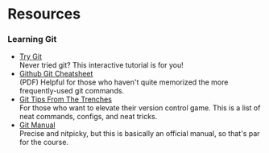 # Resources

### Learning Git
* [Try Git](https://try.github.io/)  
  Never tried git? This interactive tutorial is for you!
* [Github Git Cheatsheet](https://training.github.com/kit/downloads/github-git-cheat-sheet.pdf)  
  (PDF) Helpful for those who haven't quite memorized the more frequently-used
  git commands.
* [Git Tips From The Trenches](https://ochronus.com/git-tips-from-the-trenches/)  
  For those who want to elevate their version control game. This is a list of
  neat commands, configs, and neat tricks.
* [Git Manual](http://git-scm.com/docs)  
  Precise and nitpicky, but this is basically an official manual, so that's par
  for the course.